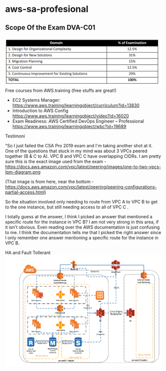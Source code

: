 # aws-sa-profesional
## Scope Of the Exam DVA-C01
![See the outline](outline.PNG)
Free courses from AWS.training (free stuffs are great!)
* EC2 Systems Manager: https://www.aws.training/learningobject/curriculum?id=13830
* Introduction to AWS Config https://www.aws.training/learningobject/video?id=16020
* Exam Readiness: AWS Certified DevOps Engineer – Professional https://www.aws.training/learningobject/wbc?id=19689

Testimoni

"So I just failed the CSA Pro 2019 exam and I'm taking another shot at it. One of the questions that stuck in my mind was about 3 VPCs peered together (B & C to A). VPC B and VPC C have overlapping CIDRs. I am pretty sure this is the exact image used from the exam - https://docs.aws.amazon.com/vpc/latest/peering/images/one-to-two-vpcs-lpm-diagram.png

(That image is from here, near the bottom - https://docs.aws.amazon.com/vpc/latest/peering/peering-configurations-partial-access.html)

So the situation involved only needing to route from VPC A to VPC B to get to the one instance, but still needing access to all of VPC C .

I totally guess at the answer, I think I picked an answer that mentioned a specific route for the instance in VPC B? I am not very strong in this area, if it isn't obvious. Even reading over the AWS documentation is just confusing to me. I think the documentation tells me that I picked the right answer since I only remember one answer mentioning a specific route for the instance in VPC B.

  
HA and Fault Tollerant
![See the ha](ha.PNG)	  